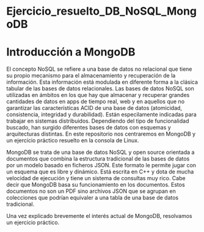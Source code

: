 # Ejercicio_resuelto_DB_NoSQL_MongoDB

# Introducción a MongoDB

El concepto NoSQL se refiere a una base de datos no relacional que tiene su propio mecanismo para el almacenamiento y recuperación de la información. Esta información está modulada en diferente forma a la clásica tabular de las bases de datos relacionales. Las bases de datos NoSQL son utilizadas en ámbitos en los que hay que almacenar y recuperar grandes cantidades de datos en apps de tiempo real, web y en aquellos que no garantizar las características ACID de una base de datos (atomicidad, consistencia, integridad y durabilidad). Están especilamente indicadas para trabajar en sistemas distribuidos. Dependiendo del tipo de funcionalidad buscado, han surgido diferentes bases de datos con esquemas y arquitecturas distintas. En este repositorio nos centraremos en MongoDB y un ejercicio práctico resuelto en la consola de Linux.

MongoDB se trata de una base de datos NoSQL y open source orientada a documentos que combina la estructura tradicional de las bases de datos por un modelo basado en ficheros JSON. Este formato le permite jugar con un esquema que es libre y dinámico. Está escrita en C++ y dota de mucha velocidad de ejecución y tiene un sistema de consultas muy rico. Cabe decir que MongoDB basa su funcionamiento en los documentos. Estos documentos no son un PDF sino archivos JSON que se agrupan en colecciones que podrían equivaler a una tabla de una base de datos tradicional.


Una vez explicado brevemente el interés actual de MongoDB, resolvamos un ejercicio práctico.











